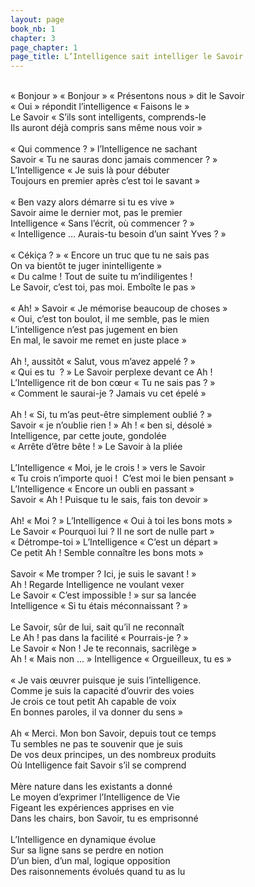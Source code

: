 ```yaml
---
layout: page
book_nb: 1
chapter: 3
page_chapter: 1
page_title: L’Intelligence sait intelliger le Savoir
---
```


<br/>
« Bonjour » « Bonjour » « Présentons nous » dit le Savoir<br/>
« Oui » répondit l’intelligence « Faisons le »<br/>
Le Savoir « S’ils sont intelligents, comprends-le<br/>
Ils auront déjà compris sans même nous voir »<br/>
<br/>
« Qui commence ? » l’Intelligence ne sachant <br/>
Savoir « Tu ne sauras donc jamais commencer ? »<br/>
L’Intelligence « Je suis là pour débuter<br/>
Toujours en premier après c’est toi le savant »<br/>
<br/>
« Ben vazy alors démarre si tu es vive »<br/>
Savoir aime le dernier mot, pas le premier<br/>
Intelligence « Sans l’écrit, où commencer ? »<br/>
« Intelligence … Aurais-tu besoin d’un saint Yves ? »<br/>
<br/>
« Cékiça ? » « Encore un truc que tu ne sais pas<br/>
On va bientôt te juger inintelligente »<br/>
« Du calme ! Tout de suite tu m’indiligentes !<br/>
Le Savoir, c’est toi, pas moi. Emboîte le pas »<br/>
<br/>
« Ah! » Savoir « Je mémorise beaucoup de choses »<br/>
« Oui, c’est ton boulot, il me semble, pas le mien<br/>
L’intelligence n’est pas jugement en bien<br/>
En mal, le savoir me remet en juste place »<br/>
<br/>
Ah !, aussitôt « Salut, vous m’avez appelé ? » <br/>
« Qui es tu  ? » Le Savoir perplexe devant ce Ah !<br/>
L’Intelligence rit de bon cœur « Tu ne sais pas ? »<br/>
« Comment le saurai-je ? Jamais vu cet épelé »<br/>
<br/>
Ah ! « Si, tu m’as peut-être simplement oublié ? »<br/>
Savoir « je n’oublie rien ! » Ah ! « ben si, désolé »<br/>
Intelligence, par cette joute, gondolée<br/>
« Arrête d’être bête ! » Le Savoir à la pliée<br/>
<br/>
L’Intelligence « Moi, je le crois ! » vers le Savoir<br/>
« Tu crois n’importe quoi !  C’est moi le bien pensant »<br/>
L’Intelligence « Encore un oubli en passant »<br/>
Savoir « Ah ! Puisque tu le sais, fais ton devoir »<br/>
<br/>
Ah! « Moi ? » L’Intelligence « Oui à toi les bons mots »<br/>
Le Savoir « Pourquoi lui ? Il ne sort de nulle part »<br/>
« Détrompe-toi » L’Intelligence « C’est un départ »<br/>
Ce petit Ah ! Semble connaître les bons mots »<br/>
<br/>
Savoir « Me tromper ? Ici, je suis le savant ! »<br/>
Ah ! Regarde Intelligence ne voulant vexer<br/>
Le Savoir « C’est impossible ! » sur sa lancée<br/>
Intelligence « Si tu étais méconnaissant ? »<br/>
<br/>
Le Savoir, sûr de lui, sait qu’il ne reconnaît<br/>
Le Ah ! pas dans la facilité « Pourrais-je ? »<br/>
Le Savoir « Non ! Je te reconnais, sacrilège »<br/>
Ah ! « Mais non … » Intelligence « Orgueilleux, tu es »<br/>
<br/>
« Je vais œuvrer puisque je suis l’intelligence.<br/>
Comme je suis la capacité d’ouvrir des voies<br/>
Je crois ce tout petit Ah capable de voix<br/>
En bonnes paroles, il va donner du sens »<br/>
<br/>
Ah « Merci. Mon bon Savoir, depuis tout ce temps<br/>
Tu sembles ne pas te souvenir que je suis<br/>
De vos deux principes, un des nombreux produits<br/>
Où Intelligence fait Savoir s’il se comprend<br/>
<br/>
Mère nature dans les existants a donné<br/>
Le moyen d’exprimer l’Intelligence de Vie<br/>
Figeant les expériences apprises en vie<br/>
Dans les chairs, bon Savoir, tu es emprisonné<br/>
<br/>
L’Intelligence en dynamique évolue<br/>
Sur sa ligne sans se perdre en notion<br/>
D’un bien,  d’un mal, logique opposition<br/>
Des raisonnements évolués quand tu as lu<br/>
